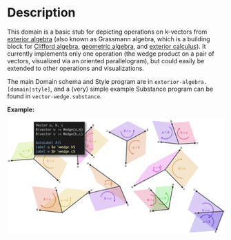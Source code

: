 # Description

This domain is a basic stub for depicting operations on k-vectors from [exterior algebra](https://en.wikipedia.org/wiki/Exterior_algebra) (also known as Grassmann algebra, which is a building block for [Clifford algebra](https://en.wikipedia.org/wiki/Clifford_algebra), [geometric algebra](https://en.wikipedia.org/wiki/Geometric_algebra), and [exterior calculus](https://en.wikipedia.org/wiki/Exterior_calculus)). It currently implements only one operation (the wedge product on a pair of vectors, visualized via an oriented parallelogram), but could easily be extended to other operations and visualizations.

The main Domain schema and Style program are in `exterior-algebra.[domain|style]`, and a (very) simple example Substance program can be found in `vector-wedge.substance`.

**Example:**

![image](exterior-algebra-example.png)
